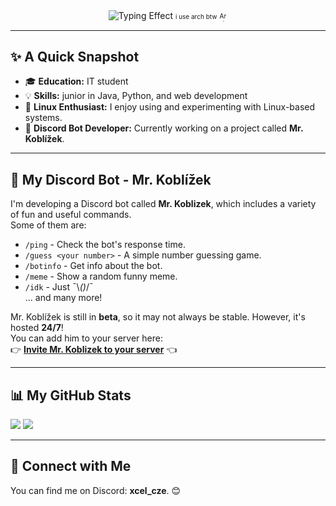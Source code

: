 <div align="center">
  <img src="https://readme-typing-svg.herokuapp.com/?font=Fira+Code&pause=2000&color=00FFFF&width=635&lines=Hi%2C+%20%F0%9F%91%8B%20+I%27m+Franti%C5%A1ek+Vojta+also+known+as+xCel_dev" alt="Typing Effect" />
 <span style="font-size: 10px; display: inline-flex; align-items: center;">
  i use arch btw 
  <img src="https://www.pngitem.com/pimgs/m/19-195396_arch-linux-logo-png-transparent-png.png" alt="Arch Linux Logo" width="15" height="15" style="margin-left: 2px;">
</span>
</div>

---

## ✨ A Quick Snapshot

- 🎓 **Education:** IT student
- 💡 **Skills:** junior in Java, Python, and web development  
- 🐧 **Linux Enthusiast:** I enjoy using and experimenting with Linux-based systems.  
- 🤖 **Discord Bot Developer:** Currently working on a project called **Mr. Koblížek**.

---

## 🤖 My Discord Bot - Mr. Koblížek

I'm developing a Discord bot called **Mr. Koblizek**, which includes a variety of fun and useful commands.  
Some of them are:  
- `/ping` - Check the bot's response time.  
- `/guess <your number>` - A simple number guessing game.  
- `/botinfo` - Get info about the bot.  
- `/meme` - Show a random funny meme.  
- `/idk` - Just ¯\\_()_/¯  
... and many more!  

Mr. Koblížek is still in **beta**, so it may not always be stable. However, it's hosted **24/7**!  
You can add him to your server here:  
👉 **[Invite Mr. Koblizek to your server](https://discord.com/oauth2/authorize?client_id=1346908051592187914&permissions=8&integration_type=0&scope=bot)** 👈  

---

## 📊 My GitHub Stats  

<img src="https://github-readme-stats.vercel.app/api/top-langs/?username=Frantisek-Vojta&langs_count=4&layout=compact&theme=react" />  
<img src="https://github-readme-stats.vercel.app/api?username=Frantisek-Vojta&count_private=true&show_icons=true&theme=react&rank_icon=github&border_radius=10" />  

---

## 🤝 Connect with Me  

You can find me on Discord: **xcel_cze**. 😊
